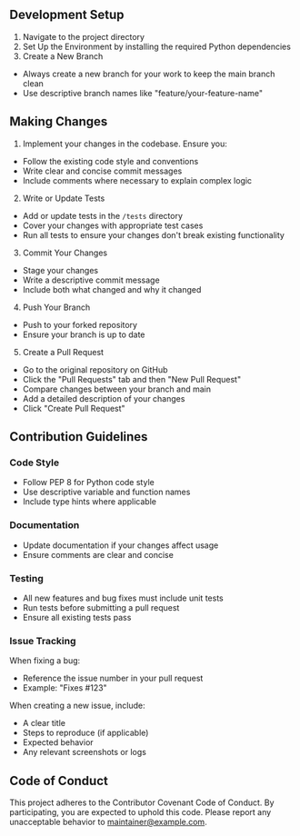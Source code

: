 ## Development Setup

1. Navigate to the project directory
2. Set Up the Environment by installing the required Python dependencies
3. Create a New Branch
  - Always create a new branch for your work to keep the main branch clean
  - Use descriptive branch names like "feature/your-feature-name"

## Making Changes

1. Implement your changes in the codebase. Ensure you:
  - Follow the existing code style and conventions
  - Write clear and concise commit messages
  - Include comments where necessary to explain complex logic

2. Write or Update Tests
  - Add or update tests in the `/tests` directory
  - Cover your changes with appropriate test cases
  - Run all tests to ensure your changes don't break existing functionality

3. Commit Your Changes
  - Stage your changes
  - Write a descriptive commit message
  - Include both what changed and why it changed

4. Push Your Branch
  - Push to your forked repository
  - Ensure your branch is up to date

5. Create a Pull Request
  - Go to the original repository on GitHub
  - Click the "Pull Requests" tab and then "New Pull Request"
  - Compare changes between your branch and main
  - Add a detailed description of your changes
  - Click "Create Pull Request"

## Contribution Guidelines

### Code Style
- Follow PEP 8 for Python code style
- Use descriptive variable and function names
- Include type hints where applicable

### Documentation
- Update documentation if your changes affect usage
- Ensure comments are clear and concise

### Testing
- All new features and bug fixes must include unit tests
- Run tests before submitting a pull request
- Ensure all existing tests pass

### Issue Tracking
When fixing a bug:
- Reference the issue number in your pull request
- Example: "Fixes #123"

When creating a new issue, include:
- A clear title
- Steps to reproduce (if applicable)
- Expected behavior
- Any relevant screenshots or logs

## Code of Conduct
This project adheres to the Contributor Covenant Code of Conduct. By participating, you are expected to uphold this code. Please report any unacceptable behavior to maintainer@example.com.
